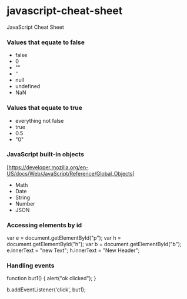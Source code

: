 # javascript-cheat-sheet
JavaScript Cheat Sheet

### Values that equate to false
* false
* 0
* ""
* ''
* null
* undefined
* NaN

### Values that equate to true
* everything not false
* true
* 0.5
* "0"

### JavaScript built-in objects
[https://developer.mozilla.org/en-US/docs/Web/JavaScript/Reference/Global_Objects]
* Math
* Date
* String
* Number
* JSON

### Accessing elements by id
  var e = document.getElementById("p");
  var h = document.getElementById("h");
  var b = document.getElementById("b");
  e.innerText = "new Text";
  h.innerText = "New Header";

### Handling events 
  function but1() {
     alert("ok clicked");
  }

  b.addEventListener('click',  but1);
  
